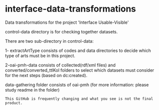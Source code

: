 # interface-data-transformations
Data transformations for the project 'Interface Usable-Visible'

control-data directory is for checking together datasets.

There are two sub-directory in control-data:

1- extractArtType consists of codes and data directories to decide which type of arts must be in this project.

2-oai-pmh-data consists of collected(rdf/xml files) and converted/converted_ttlKol folders to select which datasets must consider for the next steps (based on dc:created).


data-gathering folder consists of oai-pmh (for more information: please study readme in the folder)


`This GitHub is frequently changing and what you see is not the final product.`

